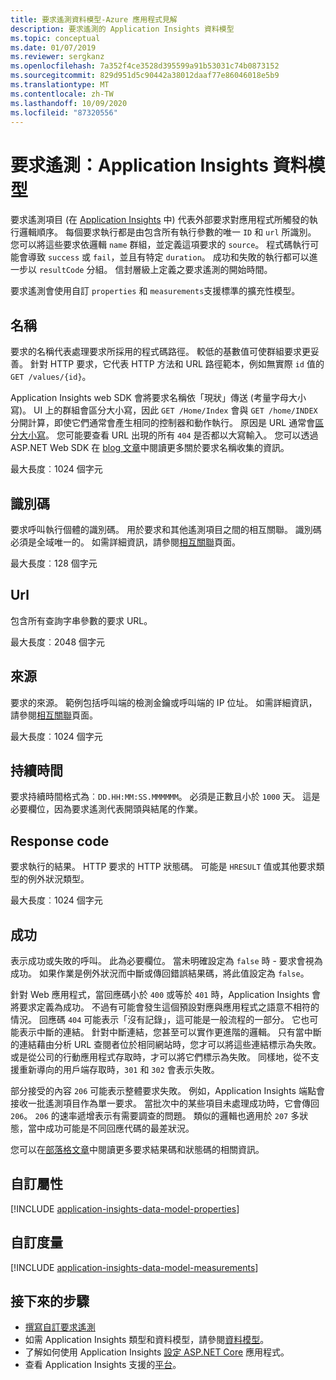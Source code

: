 ```yaml
---
title: 要求遙測資料模型-Azure 應用程式見解
description: 要求遙測的 Application Insights 資料模型
ms.topic: conceptual
ms.date: 01/07/2019
ms.reviewer: sergkanz
ms.openlocfilehash: 7a352f4ce3528d395599a91b53031c74b0873152
ms.sourcegitcommit: 829d951d5c90442a38012daaf77e86046018e5b9
ms.translationtype: MT
ms.contentlocale: zh-TW
ms.lasthandoff: 10/09/2020
ms.locfileid: "87320556"
---
```

# <a name="request-telemetry-application-insights-data-model"></a>要求遙測：Application Insights 資料模型

要求遙測項目 (在 [Application Insights](./app-insights-overview.md) 中) 代表外部要求對應用程式所觸發的執行邏輯順序。 每個要求執行都是由包含所有執行參數的唯一 `ID` 和 `url` 所識別。 您可以將這些要求依邏輯 `name` 群組，並定義這項要求的 `source`。 程式碼執行可能會導致 `success` 或 `fail`，並且有特定 `duration`。 成功和失敗的執行都可以進一步以 `resultCode` 分組。 信封層級上定義之要求遙測的開始時間。

要求遙測會使用自訂 `properties` 和 `measurements`支援標準的擴充性模型。

## <a name="name"></a>名稱

要求的名稱代表處理要求所採用的程式碼路徑。 較低的基數值可使群組要求更妥善。 針對 HTTP 要求，它代表 HTTP 方法和 URL 路徑範本，例如無實際 `id` 值的 `GET /values/{id}`。

Application Insights web SDK 會將要求名稱依「現狀」傳送 (考量字母大小寫)。 UI 上的群組會區分大小寫，因此 `GET /Home/Index` 會與 `GET /home/INDEX` 分開計算，即使它們通常會產生相同的控制器和動作執行。 原因是 URL 通常會[區分大小寫](https://www.w3.org/TR/WD-html40-970708/htmlweb.html)。 您可能要查看 URL 出現的所有 `404` 是否都以大寫輸入。 您可以透過 ASP.NET Web SDK 在 [blog 文章](https://apmtips.com/posts/2015-02-23-request-name-and-url/)中閱讀更多關於要求名稱收集的資訊。

最大長度︰1024 個字元

## <a name="id"></a>識別碼

要求呼叫執行個體的識別碼。 用於要求和其他遙測項目之間的相互關聯。 識別碼必須是全域唯一的。 如需詳細資訊，請參閱[相互關聯](./correlation.md)頁面。

最大長度︰128 個字元

## <a name="url"></a>Url

包含所有查詢字串參數的要求 URL。

最大長度︰2048 個字元

## <a name="source"></a>來源

要求的來源。 範例包括呼叫端的檢測金鑰或呼叫端的 IP 位址。 如需詳細資訊，請參閱[相互關聯](./correlation.md)頁面。

最大長度︰1024 個字元

## <a name="duration"></a>持續時間

要求持續時間格式為︰`DD.HH:MM:SS.MMMMMM`。 必須是正數且小於 `1000` 天。 這是必要欄位，因為要求遙測代表開頭與結尾的作業。

## <a name="response-code"></a>Response code

要求執行的結果。 HTTP 要求的 HTTP 狀態碼。 可能是 `HRESULT` 值或其他要求類型的例外狀況類型。

最大長度︰1024 個字元

## <a name="success"></a>成功

表示成功或失敗的呼叫。 此為必要欄位。 當未明確設定為 `false` 時 - 要求會視為成功。 如果作業是例外狀況而中斷或傳回錯誤結果碼，將此值設定為 `false`。

針對 Web 應用程式，當回應碼小於 `400` 或等於 `401` 時，Application Insights 會將要求定義為成功。 不過有可能會發生這個預設對應與應用程式之語意不相符的情況。 回應碼 `404` 可能表示「沒有記錄」，這可能是一般流程的一部分。 它也可能表示中斷的連結。 針對中斷連結，您甚至可以實作更進階的邏輯。 只有當中斷的連結藉由分析 URL 查閱者位於相同網站時，您才可以將這些連結標示為失敗。 或是從公司的行動應用程式存取時，才可以將它們標示為失敗。 同樣地，從不支援重新導向的用戶端存取時，`301` 和 `302` 會表示失敗。

部分接受的內容 `206` 可能表示整體要求失敗。 例如，Application Insights 端點會接收一批遙測項目作為單一要求。 當批次中的某些項目未處理成功時，它會傳回 `206`。 `206` 的速率遞增表示有需要調查的問題。 類似的邏輯也適用於 `207` 多狀態，當中成功可能是不同回應代碼的最差狀況。

您可以在[部落格文章](https://apmtips.com/posts/2016-12-03-request-success-and-response-code/)中閱讀更多要求結果碼和狀態碼的相關資訊。

## <a name="custom-properties"></a>自訂屬性

[!INCLUDE [application-insights-data-model-properties](../../../includes/application-insights-data-model-properties.md)]

## <a name="custom-measurements"></a>自訂度量

[!INCLUDE [application-insights-data-model-measurements](../../../includes/application-insights-data-model-measurements.md)]

## <a name="next-steps"></a>接下來的步驟

- [撰寫自訂要求遙測](./api-custom-events-metrics.md#trackrequest)
- 如需 Application Insights 類型和資料模型，請參閱[資料模型](data-model.md)。
- 了解如何使用 Application Insights [設定 ASP.NET Core](./asp-net.md) 應用程式。
- 查看 Application Insights 支援的[平台](./platforms.md)。

